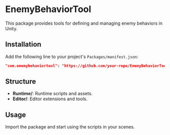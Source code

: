 # EnemyBehaviorTool

This package provides tools for defining and managing enemy behaviors in Unity.

## Installation

Add the following line to your project's `Packages/manifest.json`:

```json
"com.enemybehaviortool": "https://github.com/your-repo/EnemyBehaviorTool.git"
```

## Structure

- **Runtime/**: Runtime scripts and assets.
- **Editor/**: Editor extensions and tools.

## Usage

Import the package and start using the scripts in your scenes.

